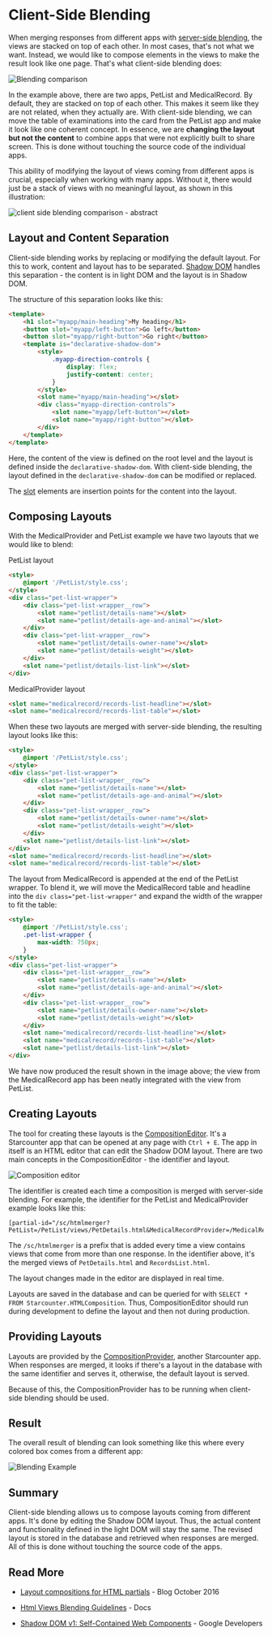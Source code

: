 # Client-Side Blending

When merging responses from different apps with [server-side blending](server-side-blending), the views are stacked on top of each other. In most cases, that's not what we want. Instead, we would like to compose elements in the views to make the result look like one page. That's what client-side blending does:

![Blending comparison](/assets/SimpleBlendingDemo.PNG)

In the example above, there are two apps, PetList and MedicalRecord. By default, they are stacked on top of each other. This makes it seem like they are not related, when they actually are. With client-side blending, we can move the table of examinations into the card from the PetList app and make it look like one coherent concept. In essence, we are **changing the layout but not the content** to combine apps that were not explicitly built to share screen. This is done without touching the source code of the individual apps.

This ability of modifying the layout of views coming from different apps is crucial, especially when working with many apps. Without it, there would just be a stack of views with no meaningful layout, as shown in this illustration:

![client side blending comparison - abstract](/assets/clientsideblending.PNG)

## Layout and Content Separation

Client-side blending works by replacing or modifying the default layout. For this to work, content and layout has to be separated. [Shadow DOM](https://www.html5rocks.com/en/tutorials/webcomponents/shadowdom/) handles this separation - the content is in light DOM and the layout is in Shadow DOM. 

The structure of this separation looks like this:
```html
<template>
    <h1 slot="myapp/main-heading">My heading</h1>
    <button slot="myapp/left-button">Go left</button>
    <button slot="myapp/right-button">Go right</button>
    <template is="declarative-shadow-dom">
        <style>
            .myapp-direction-controls {
                display: flex;
                justify-content: center;
            }
        </style>
        <slot name="myapp/main-heading"></slot>
        <div class="myapp-direction-controls">
            <slot name="myapp/left-button"></slot>
            <slot name="myapp/right-button"></slot>
        </div>
    </template>
</template>
```

Here, the content of the view is defined on the root level and the layout is defined inside the `declarative-shadow-dom`. With client-side blending, the layout defined in the `declarative-shadow-dom` can be modified or replaced.

The [slot](https://developer.mozilla.org/en-US/docs/Web/HTML/Element/slot) elements are insertion points for the content into the layout.  

## Composing Layouts

With the MedicalProvider and PetList example we have two layouts that we would like to blend:

<div class="code-name">PetList layout</div>

```html 
<style>
    @import '/PetList/style.css';
</style>
<div class="pet-list-wrapper">
    <div class="pet-list-wrapper__row">
        <slot name="petlist/details-name"></slot>
        <slot name="petlist/details-age-and-animal"></slot>
    </div>
    <div class="pet-list-wrapper__row">
        <slot name="petlist/details-owner-name"></slot>
        <slot name="petlist/details-weight"></slot>
    </div>
    <slot name="petlist/details-list-link"></slot>
</div>
```

<div class="code-name">MedicalProvider layout</div>

```html
<slot name="medicalrecord/records-list-headline"></slot>
<slot name="medicalrecord/records-list-table"></slot>
```

When these two layouts are merged with server-side blending, the resulting layout looks like this:

```html
<style>
    @import '/PetList/style.css';
</style>
<div class="pet-list-wrapper">
    <div class="pet-list-wrapper__row">
        <slot name="petlist/details-name"></slot>
        <slot name="petlist/details-age-and-animal"></slot>
    </div>
    <div class="pet-list-wrapper__row">
        <slot name="petlist/details-owner-name"></slot>
        <slot name="petlist/details-weight"></slot>
    </div>
    <slot name="petlist/details-list-link"></slot>
</div>
<slot name="medicalrecord/records-list-headline"></slot>
<slot name="medicalrecord/records-list-table"></slot>
```

The layout from MedicalRecord is appended at the end of the PetList wrapper. To blend it, we will move the MedicalRecord table and headline into the `div class="pet-list-wrapper"` and expand the width of the wrapper to fit the table:

```html
<style>
    @import '/PetList/style.css';
    .pet-list-wrapper {
        max-width: 750px;
    }
</style>
<div class="pet-list-wrapper">
    <div class="pet-list-wrapper__row">
        <slot name="petlist/details-name"></slot>
        <slot name="petlist/details-age-and-animal"></slot>
    </div>
    <div class="pet-list-wrapper__row">
        <slot name="petlist/details-owner-name"></slot>
        <slot name="petlist/details-weight"></slot>
    </div>
    <slot name="medicalrecord/records-list-headline"></slot>
    <slot name="medicalrecord/records-list-table"></slot>
    <slot name="petlist/details-list-link"></slot>
</div>
```

We have now produced the result shown in the image above; the view from the MedicalRecord app has been neatly integrated with the view from PetList.

## Creating Layouts

The tool for creating these layouts is the [CompositionEditor](https://github.com/starcounterapps/CompositionEditor). It's a Starcounter app that can be opened at any page with `Ctrl + E`. The app in itself is an HTML editor that can edit the Shadow DOM layout. There are two main concepts in the CompositionEditor - the identifier and layout. 

![Composition editor](/assets/compositioneditor.png)

The identifier is created each time a composition is merged with server-side blending. For example, the identifier for the PetList and MedicalProvider example looks like this:

```
[partial-id="/sc/htmlmerger?PetList=/PetList/views/PetDetails.html&MedicalRecordProvider=/MedicalRecordProvider/views/RecordsList.html"]
```

The `/sc/htmlmerger` is a prefix that is added every time a view contains views that come from more than one response. In the identifier above, it's the merged views of `PetDetails.html` and `RecordsList.html`. 

The layout changes made in the editor are displayed in real time.

Layouts are saved in the database and can be queried for with `SELECT * FROM Starcounter.HTMLComposition`. Thus, CompositionEditor should run during development to define the layout and then not during production.

## Providing Layouts

Layouts are provided by the [CompositionProvider](https://github.com/starcounterapps/compositionprovider), another Starcounter app. When responses are merged, it looks if there's a layout in the database with the same identifier and serves it, otherwise, the default layout is served. 

Because of this, the CompositionProvider has to be running when client-side blending should be used. 

## Result

The overall result of blending can look something like this where every colored box comes from a different app:

![Blending Example](/assets/multipleApps.png)

## Summary

Client-side blending allows us to compose layouts coming from different apps. It's done by editing the Shadow DOM layout. Thus, the actual content and functionality defined in the light DOM will stay the same. The revised layout is stored in the database and retrieved when responses are merged. All of this is done without touching the source code of the apps.


## Read More

* [Layout compositions for HTML partials](https://starcounter.io/layout-compositions-html-partials/) - Blog October 2016

* [Html Views Blending Guidelines](/guides/web-apps/html-view-guidelines/) - Docs

* [Shadow DOM v1: Self-Contained Web Components](https://developers.google.com/web/fundamentals/getting-started/primers/shadowdom) - Google Developers